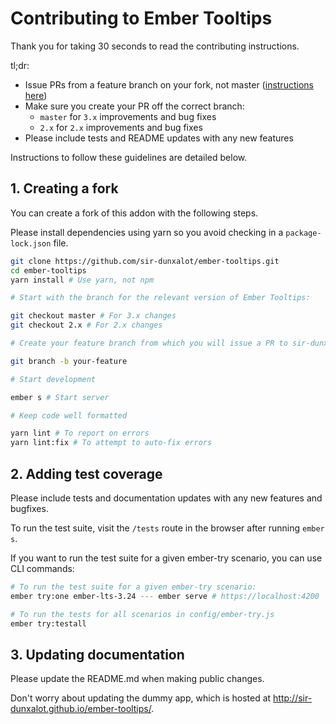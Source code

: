 # Contributing to Ember Tooltips

Thank you for taking 30 seconds to read the contributing instructions.

tl;dr:

- Issue PRs from a feature branch on your fork, not master ([instructions here](#creating-a-fork))
- Make sure you create your PR off the correct branch:
  - `master` for `3.x` improvements and bug fixes
  - `2.x` for `2.x` improvements and bug fixes
- Please include tests and README updates with any new features

Instructions to follow these guidelines are detailed below.

## 1. Creating a fork

You can create a fork of this addon with the following steps.

Please install dependencies using yarn so you avoid checking in a `package-lock.json` file.

```sh
git clone https://github.com/sir-dunxalot/ember-tooltips.git
cd ember-tooltips
yarn install # Use yarn, not npm

# Start with the branch for the relevant version of Ember Tooltips:

git checkout master # For 3.x changes
git checkout 2.x # For 2.x changes

# Create your feature branch from which you will issue a PR to sir-dunxalot/ember-tooltips#master:

git branch -b your-feature

# Start development

ember s # Start server

# Keep code well formatted

yarn lint # To report on errors
yarn lint:fix # To attempt to auto-fix errors
```

## 2. Adding test coverage

Please include tests and documentation updates with any new features and bugfixes.

To run the test suite, visit the `/tests` route in the browser after running `ember s`.

If you want to run the test suite for a given ember-try scenario, you can use CLI commands:

```sh
# To run the test suite for a given ember-try scenario:
ember try:one ember-lts-3.24 --- ember serve # https://localhost:4200

# To run the tests for all scenarios in config/ember-try.js
ember try:testall
```

## 3. Updating documentation

Please update the README.md when making public changes.

Don't worry about updating the dummy app, which is hosted at http://sir-dunxalot.github.io/ember-tooltips/.
